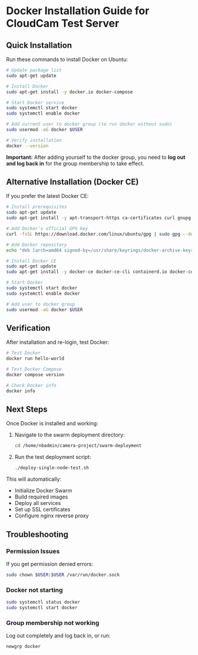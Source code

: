 # Docker Installation Guide for CloudCam Test Server

## Quick Installation

Run these commands to install Docker on Ubuntu:

```bash
# Update package list
sudo apt-get update

# Install Docker
sudo apt-get install -y docker.io docker-compose

# Start Docker service
sudo systemctl start docker
sudo systemctl enable docker

# Add current user to docker group (to run docker without sudo)
sudo usermod -aG docker $USER

# Verify installation
docker --version
```

**Important:** After adding yourself to the docker group, you need to **log out and log back in** for the group membership to take effect.

## Alternative Installation (Docker CE)

If you prefer the latest Docker CE:

```bash
# Install prerequisites
sudo apt-get update
sudo apt-get install -y apt-transport-https ca-certificates curl gnupg lsb-release

# Add Docker's official GPG key
curl -fsSL https://download.docker.com/linux/ubuntu/gpg | sudo gpg --dearmor -o /usr/share/keyrings/docker-archive-keyring.gpg

# Add Docker repository
echo "deb [arch=amd64 signed-by=/usr/share/keyrings/docker-archive-keyring.gpg] https://download.docker.com/linux/ubuntu $(lsb_release -cs) stable" | sudo tee /etc/apt/sources.list.d/docker.list > /dev/null

# Install Docker CE
sudo apt-get update
sudo apt-get install -y docker-ce docker-ce-cli containerd.io docker-compose-plugin

# Start Docker
sudo systemctl start docker
sudo systemctl enable docker

# Add user to docker group
sudo usermod -aG docker $USER
```

## Verification

After installation and re-login, test Docker:

```bash
# Test Docker
docker run hello-world

# Test Docker Compose
docker compose version

# Check Docker info
docker info
```

## Next Steps

Once Docker is installed and working:

1. Navigate to the swarm deployment directory:
   ```bash
   cd /home/nbadmin/camera-project/swarm-deployment
   ```

2. Run the test deployment script:
   ```bash
   ./deploy-single-node-test.sh
   ```

This will automatically:
- Initialize Docker Swarm
- Build required images
- Deploy all services
- Set up SSL certificates
- Configure nginx reverse proxy

## Troubleshooting

### Permission Issues
If you get permission denied errors:
```bash
sudo chown $USER:$USER /var/run/docker.sock
```

### Docker not starting
```bash
sudo systemctl status docker
sudo systemctl start docker
```

### Group membership not working
Log out completely and log back in, or run:
```bash
newgrp docker
```